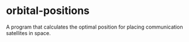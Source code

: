 # orbital-positions
A program that calculates the optimal position for placing communication satellites in space.